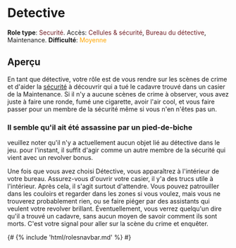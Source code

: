 # Detective
**Role type**: <font color= "#711e25">Securité</font>. Accès: <font color="#711e25">Cellules & sécurité</font>, <font color="#711e25">Bureau du détective</font>, Maintenance. **Difficulté**: <font color="Orange">Moyenne</font>



## Aperçu

En tant que détective, votre rôle est de vous rendre sur les scènes de crime et d'aider la [sécurité](Security.md) à découvrir qui a tué le cadavre trouvé dans un casier de la Maintenance. Si il n'y a aucune scènes de crime à observer, vous avez juste à faire une ronde, fumé une cigarette, avoir l'air cool, et vous faire passer pour un membre de la sécurité même si vous n'en n'êtes pas un.



### Il semble qu'il ait été assassine par un pied-de-biche


veuillez noter qu'il n'y a actuellement aucun objet lié au détective dans le jeu. pour l'instant, il suffit d'agir comme un autre membre de la sécurité qui vient avec un revolver bonus.

Une fois que vous avez choisi Détective, vous apparaîtrez à l'intérieur de votre bureau. Assurez-vous d'ouvrir votre casier, il y'a des trucs utile à l'intérieur. Après cela, il s'agit surtout d'attendre. Vous pouvez patrouiller dans les couloirs et regarder dans les zones si vous voulez, mais vous ne trouverez probablement rien, ou se faire piéger par des assistants qui veulent votre revolver brillant. Éventuellement, vous verrez quelqu'un dire qu'il a trouvé un cadavre, sans aucun moyen de savoir comment ils sont morts. C'est votre signal pour aller sur la scène du crime et enquêter. 

  {# {% include 'html/rolesnavbar.md' %} #}